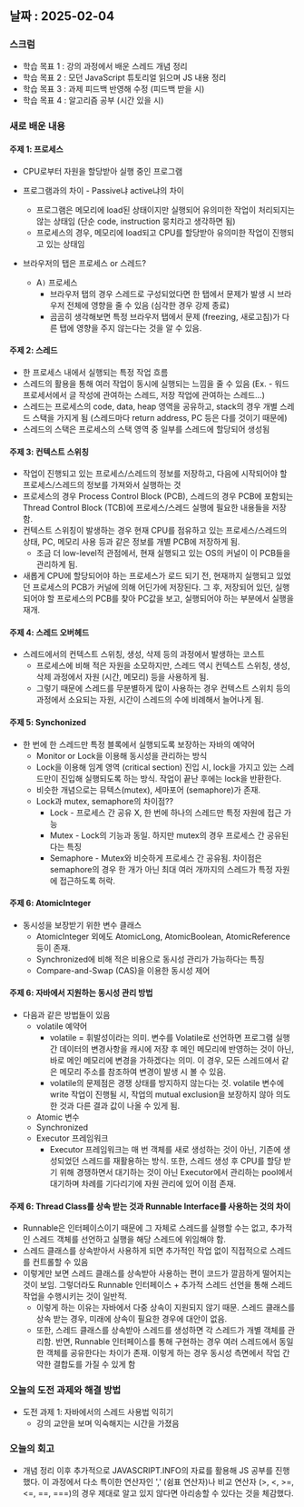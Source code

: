 ## 날짜 : 2025-02-04

### 스크럼
- 학습 목표 1 : 강의 과정에서 배운 스레드 개념 정리
- 학습 목표 2 : 모던 JavaScript 튜토리얼 읽으며 JS 내용 정리
- 학습 목표 3 : 과제 피드백 반영해 수정 (피드백 받을 시)
- 학습 목표 4 : 알고리즘 공부 (시간 있을 시)

### 새로 배운 내용
#### 주제 1: 프로세스
- CPU로부터 자원을 할당받아 실행 중인 프로그램
- 프로그램과의 차이 - Passive냐 active냐의 차이
    - 프로그램은 메모리에 load된 상태이지만 실행되어 유의미한 작업이 처리되지는 않는 상태임 (단순 code, instruction 뭉치라고 생각하면 됨)
    - 프로세스의 경우, 메모리에 load되고 CPU를 할당받아 유의미한 작업이 진행되고 있는 상태임

- 브라우저의 탭은 프로세스 or 스레드?
  - A`)` 프로세스
    - 브라우저 탭의 경우 스레드로 구성되었다면 한 탭에서 문제가 발생 시 브라우저 전체에 영향을 줄 수 있음 (심각한 경우 강제 종료)
    - 곰곰히 생각해보면 특정 브라우저 탭에서 문제 (freezing, 새로고침)가 다른 탭에 영향을 주지 않는다는 것을 알 수 있음. 
 
#### 주제 2: 스레드
- 한 프로세스 내에서 실행되는 특정 작업 흐름
- 스레드의 활용을 통해 여러 작업이 동시에 실행되는 느낌을 줄 수 있음 (Ex. - 워드프로세서에서 글 작성에 관여하는 스레드, 저장 작업에 관여하는 스레드…)
- 스레드는 프로세스의 code, data, heap 영역을 공유하고, stack의 경우 개별 스레드 스택을 가지게 됨 (스레드마다 return address, PC 등은 다를 것이기 때문에)
- 스레드의 스택은 프로세스의 스택 영역 중 일부를 스레드에 할당되어 생성됨
     
#### 주제 3: 컨텍스트 스위칭
- 작업이 진행되고 있는 프로세스/스레드의 정보를 저장하고, 다음에 시작되어야 할 프로세스/스레드의 정보를 가져와서 실행하는 것
- 프로세스의 경우 Process Control Block (PCB), 스레드의 경우 PCB에 포함되는 Thread Control Block (TCB)에 프로세스/스레드 실행에 필요한 내용들을 저장함. 
- 컨텍스트 스위칭이 발생하는 경우 현재 CPU를 점유하고 있는 프로세스/스레드의 상태, PC, 메모리 사용 등과 같은 정보를 개별 PCB에 저장하게 됨. 
    - 조금 더 low-level적 관점에서, 현재 실행되고 있는 OS의 커널이 이 PCB들을 관리하게 됨. 
- 새롭게 CPU에 할당되어야 하는 프로세스가 로드 되기 전, 현재까지 실행되고 있었던 프로세스의 PCB가 커널에 의해 어딘가에 저장된다. 그 후, 저장되어 있던, 실행되어야 할 프로세스의 PCB를 찾아 PC값을 보고, 실행되어야 하는 부분에서 실행을 재개. 

#### 주제 4: 스레드 오버헤드
- 스레드에서의 컨텍스트 스위칭, 생성, 삭제 등의 과정에서 발생하는 코스트
    - 프로세스에 비해 적은 자원을 소모하지만, 스레드 역시 컨텍스트 스위칭, 생성, 삭제 과정에서 자원 (시간, 메모리) 등을 사용하게 됨.
    - 그렇기 때문에 스레드를 무분별하게 많이 사용하는 경우 컨텍스트 스위치 등의 과정에서 소요되는 자원, 시간이 스레드의 수에 비례해서 늘어나게 됨. 

#### 주제 5: Synchonized
- 한 번에 한 스레드만 특정 블록에서 실행되도록 보장하는 자바의 예약어
  - Monitor or Lock을 이용해 동시성을 관리하는 방식
  - Lock을 이용해 임계 영역 (critical section) 진입 시, lock을 가지고 있는 스레드만이 진입해 실행되도록 하는 방식. 작업이 끝난 후에는 lock을 반환한다. 
  - 비슷한 개념으로는 뮤텍스(mutex), 세마포어 (semaphore)가 존재.
  - Lock과 mutex, semaphore의 차이점??
    - Lock - 프로세스 간 공유 X, 한 번에 하나의 스레드만 특정 자원에 접근 가능
    - Mutex - Lock의 기능과 동일. 하지만 mutex의 경우 프로세스 간 공유된다는 특징
    - Semaphore -  Mutex와 비슷하게 프로세스 간 공유됨. 차이점은 semaphore의 경우 한 개가 아닌 최대 여러 개까지의 스레드가 특정 자원에 접근하도록 허락. 

#### 주제 6: AtomicInteger
- 동시성을 보장받기 위한 변수 클래스
  - AtomicInteger 외에도 AtomicLong, AtomicBoolean, AtomicReference 등이 존재. 
  - Synchronized에 비해 적은 비용으로 동시성 관리가 가능하다는 특징
  - Compare-and-Swap (CAS)을 이용한 동시성 제어

#### 주제 6: 자바에서 지원하는 동시성 관리 방법
- 다음과 같은 방법들이 있음 
  - volatile 예약어
    - volatile = 휘발성이라는 의미. 변수를 Volatile로 선언하면 프로그램 실행 간 데이터의 변경사항을 캐시에 저장 후 메인 메모리에 반영하는 것이 아닌, 바로 메인 메모리에 변경을 가하겠다는 의미. 이 경우, 모든 스레드에서 같은 메모리 주소를 참조하여 변경이 발생 시 볼 수 있음.
    - volatile의 문제점은 경쟁 상태를 방지하지 않는다는 것. volatile 변수에 write 작업이 진행될 시, 작업의 mutual exclusion을 보장하지 않아 의도한 것과 다른 결과 값이 나올 수 있게 됨. 
  - Atomic 변수
  - Synchronized 
  - Executor 프레임워크
    - Executor 프레임워크는 매 번 객체를 새로 생성하는 것이 아닌, 기존에 생성되었던 스레드를 재활용하는 방식. 또한, 스레드 생성 후 CPU를 할당 받기 위해 경쟁하면서 대기하는 것이 아닌 Executor에서 관리하는 pool에서 대기하며 차례를 기다리기에 자원 관리에 있어 이점 존재.  

#### 주제 6: Thread Class를 상속 받는 것과 Runnable Interface를 사용하는 것의 차이
- Runnable은 인터페이스이기 때문에 그 자체로 스레드를 실행할 수는 없고, 추가적인 스레드 객체를 선언하고 실행을 해당 스레드에 위임해야 함.
- 스레드 클래스를 상속받아서 사용하게 되면 추가적인 작업 없이 직접적으로 스레드를 컨트롤할 수 있음
- 이렇게만 보면 스레드 클래스를 상속받아 사용하는 편이 코드가 깔끔하게 떨어지는 것이 보임. 그렇더라도 Runnable 인터페이스 + 추가적 스레드 선언을 통해 스레드 작업을 수행시키는 것이 일반적. 
  - 이렇게 하는 이유는 자바에서 다중 상속이 지원되지 않기 때문. 스레드 클래스를 상속 받는 경우, 미래에 상속이 필요한 경우에 대안이 없음. 
  - 또한, 스레드 클래스를 상속받아 스레드를 생성하면 각 스레드가 개별 객체를 관리함. 반면, Runnable 인터페이스를 통해 구현하는 경우 여러 스레드에서 동일한 객체를 공유한다는 차이가 존재. 이렇게 하는 경우 동시성 측면에서 작업 간 약한 결합도를 가질 수 있게 함

### 오늘의 도전 과제와 해결 방법
- 도전 과제 1: 자바에서의 스레드 사용법 익히기
  - 강의 교안을 보며 익숙해지는 시간을 가졌음

### 오늘의 회고
-  개념 정리 이후 추가적으로 JAVASCRIPT.INFO의 자료를 활용해 JS 공부를 진행했다. 이 과정에서 다소 특이한 연산자인 ',' (쉼표 연산자)나 비교 연산자 (>, <, >=, <=, ==, ===)의 경우 제대로 알고 있지 않다면 아리송할 수 있다는 것을 체감했다. 
